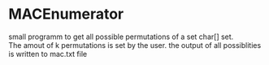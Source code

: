 # MACEnumerator

small programm to get all possible permutations of a set char[] set. 
<br>The amout of k permutations is set by the user.
the output of all possiblities is written to mac.txt file
